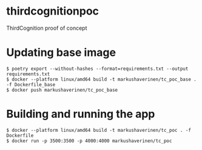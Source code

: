 # thirdcognitionpoc
ThirdCognition proof of concept


# Updating base image

```
$ poetry export --without-hashes --format=requirements.txt --output requirements.txt
$ docker --platform linux/amd64 build -t markushaverinen/tc_poc_base . -f Dockerfile_base
$ docker push markushaverinen/tc_poc_base
```

# Building and running the app

```
$ docker --platform linux/amd64 build -t markushaverinen/tc_poc . -f Dockerfile
$ docker run -p 3500:3500 -p 4000:4000 markushaverinen/tc_poc
```